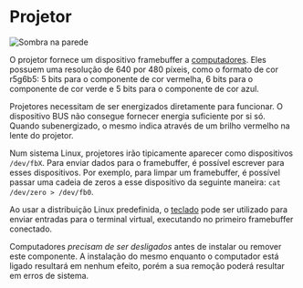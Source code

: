 # Projetor
![Sombra na parede](block:oc2:projector)

O projetor fornece um dispositivo framebuffer a [computadores](computer.md). Eles possuem uma resolução de 640 por 480 píxeis, como o formato de cor r5g6b5: 5 bits para o componente de cor vermelha, 6 bits para o componente de cor verde e 5 bits para o componente de cor azul.

Projetores necessitam de ser energizados diretamente para funcionar. O dispositivo BUS não consegue fornecer energia suficiente por si só. Quando subenergizado, o mesmo indica através de um brilho vermelho na lente do projetor.

Num sistema Linux, projetores irão tipicamente aparecer como dispositivos `/dev/fbX`. Para enviar dados para o framebuffer, é possível escrever para esses dispositivos. Por exemplo, para limpar um framebuffer, é possível passar uma cadeia de zeros a esse dispositivo da seguinte maneira: `cat /dev/zero > /dev/fb0`.

Ao usar a distribuição Linux predefinida, o [teclado](keyboard.md) pode ser utilizado para enviar entradas para o terminal virtual, executando no primeiro framebuffer conectado.

Computadores *precisam de ser desligados* antes de instalar ou remover este componente. A instalação do mesmo enquanto o computador está ligado resultará em nenhum efeito, porém a sua remoção poderá resultar em erros de sistema.